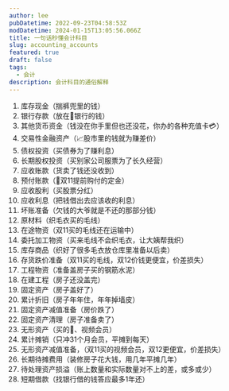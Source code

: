 ```yaml
---
author: lee
pubDatetime: 2022-09-23T04:58:53Z
modDatetime: 2024-01-15T13:05:56.066Z
title: 一句话秒懂会计科目
slug: accounting_accounts
featured: true
draft: false
tags:
  - 会计
description: 会计科目的通俗解释
---
```


1. 库存现金（揣裤兜里的钱）
2. 银行存款（放在🏦银行的钱）
3. 其他货币资金（钱没在你手里但也还没花，你办的各种充值卡💳）
4. 交易性金融资产（📈股市里的钱就为赚差价）
5. 债权投资（买债券为了赚利息）
6. 长期股权投资（买别家公司服票为了长久经营）
7. 应收账款（货卖了钱还没收到）
8. 预付账款（🍑双11提前购付的定金）
9. 应收股利（买股票分红）
10. 应收利息（把钱借出去应该收的利息）
11. 坏账准备（欠钱的大爷就是不还的那部分钱）
12. 原材料（织毛衣买的毛线）
13. 在途物资（双11买的毛线还在运输中）
14. 委托加工物资（买来毛线不会织毛衣，让大姨帮我织）
15. 库存商品（织好了很多毛衣放仓库里准备以后卖）
16. 存货跌价准备（双11买的毛线，双12价钱更便宜，价差损失）
17. 工程物资（准备盖房子买的钢筋水泥）
18. 在建工程（房子还没盖完）
19. 固定资产（房子盖好了）
20. 累计折旧（房子年年住，年年掉墙皮）
21. 固定资产减值准备（房价跌了）
22. 固定资产清理（房子准备卖了）
23. 无形资产（买的🐧、视频会员）
24. 累计摊销（只冲31个月会员，平摊到每天）
25. 无形资产减值准备，（双11买的视频会员，双12更便宜，价差损失）
26. 长期待摊费用（装修房子花大钱，用几年平摊几年）
27. 待处理资产损溢（账上数量和实际数量对不上的差，或多或少）
28. 短期借款（找银行借的钱答应最多1年还）
